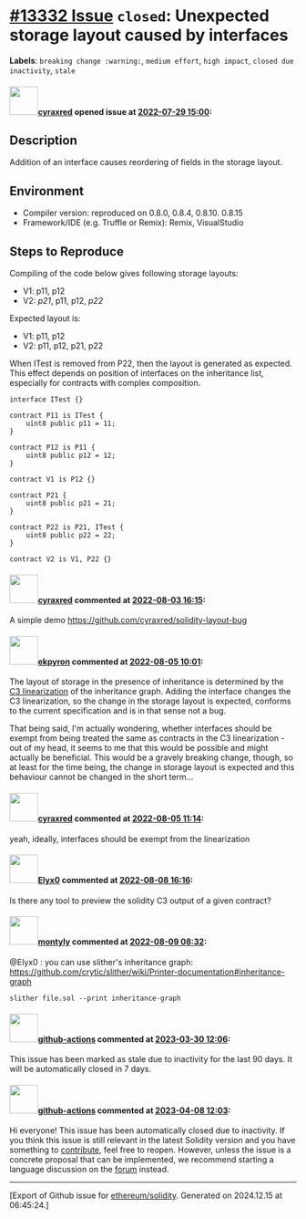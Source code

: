 # [\#13332 Issue](https://github.com/ethereum/solidity/issues/13332) `closed`: Unexpected storage layout caused by interfaces
**Labels**: `breaking change :warning:`, `medium effort`, `high impact`, `closed due inactivity`, `stale`


#### <img src="https://avatars.githubusercontent.com/u/12501906?u=8c0699de4f4da6549ec73baa58b193772c698650&v=4" width="50">[cyraxred](https://github.com/cyraxred) opened issue at [2022-07-29 15:00](https://github.com/ethereum/solidity/issues/13332):

## Description

Addition of an interface causes reordering of fields in the storage layout.

## Environment

- Compiler version: reproduced on 0.8.0, 0.8.4, 0.8.10. 0.8.15
- Framework/IDE (e.g. Truffle or Remix): Remix, VisualStudio

## Steps to Reproduce

Compiling of the code below gives following storage layouts:
- V1: p11, p12
- V2: _p21_, p11, p12, _p22_

Expected layout is:
- V1: p11, p12
- V2: p11, p12, p21, p22 

When ITest is removed from P22, then the layout is generated as expected.
This effect depends on position of interfaces on the inheritance list, especially for contracts with complex composition.

```solidity
interface ITest {}

contract P11 is ITest {
    uint8 public p11 = 11;
}

contract P12 is P11 {
    uint8 public p12 = 12;
}

contract V1 is P12 {}

contract P21 {
    uint8 public p21 = 21;
}

contract P22 is P21, ITest {
    uint8 public p22 = 22;
}

contract V2 is V1, P22 {}

```



#### <img src="https://avatars.githubusercontent.com/u/12501906?u=8c0699de4f4da6549ec73baa58b193772c698650&v=4" width="50">[cyraxred](https://github.com/cyraxred) commented at [2022-08-03 16:15](https://github.com/ethereum/solidity/issues/13332#issuecomment-1204174790):

A simple demo
https://github.com/cyraxred/solidity-layout-bug

#### <img src="https://avatars.githubusercontent.com/u/1347491?v=4" width="50">[ekpyron](https://github.com/ekpyron) commented at [2022-08-05 10:01](https://github.com/ethereum/solidity/issues/13332#issuecomment-1206272768):

The layout of storage in the presence of inheritance is determined by the [C3 linearization](https://en.wikipedia.org/wiki/C3_linearization) of the inheritance graph.
Adding the interface changes the C3 linearization, so the change in the storage layout is expected, conforms to the current specification and is in that sense not a bug.

That being said, I'm actually wondering, whether interfaces should be exempt from being treated the same as contracts in the C3 linearization - out of my head, it seems to me that this would be possible and might actually be beneficial. This would be a gravely breaking change, though, so at least for the time being, the change in storage layout is expected and this behaviour cannot be changed in the short term...

#### <img src="https://avatars.githubusercontent.com/u/12501906?u=8c0699de4f4da6549ec73baa58b193772c698650&v=4" width="50">[cyraxred](https://github.com/cyraxred) commented at [2022-08-05 11:14](https://github.com/ethereum/solidity/issues/13332#issuecomment-1206331542):

yeah, ideally, interfaces should be exempt from the linearization

#### <img src="https://avatars.githubusercontent.com/u/706218?u=203322650851e3afccd5872241c6ed88ad822e7a&v=4" width="50">[Elyx0](https://github.com/Elyx0) commented at [2022-08-08 16:16](https://github.com/ethereum/solidity/issues/13332#issuecomment-1208329936):

Is there any tool to preview the solidity C3 output of a given contract?

#### <img src="https://avatars.githubusercontent.com/u/13798342?v=4" width="50">[montyly](https://github.com/montyly) commented at [2022-08-09 08:32](https://github.com/ethereum/solidity/issues/13332#issuecomment-1209079837):

@Elyx0 : you can use slither's inheritance graph: https://github.com/crytic/slither/wiki/Printer-documentation#inheritance-graph

`slither file.sol --print inheritance-graph`

#### <img src="https://avatars.githubusercontent.com/in/15368?v=4" width="50">[github-actions](https://github.com/apps/github-actions) commented at [2023-03-30 12:06](https://github.com/ethereum/solidity/issues/13332#issuecomment-1490189050):

This issue has been marked as stale due to inactivity for the last 90 days.
It will be automatically closed in 7 days.

#### <img src="https://avatars.githubusercontent.com/in/15368?v=4" width="50">[github-actions](https://github.com/apps/github-actions) commented at [2023-04-08 12:03](https://github.com/ethereum/solidity/issues/13332#issuecomment-1500877316):

Hi everyone! This issue has been automatically closed due to inactivity.
If you think this issue is still relevant in the latest Solidity version and you have something to [contribute](https://docs.soliditylang.org/en/latest/contributing.html), feel free to reopen.
However, unless the issue is a concrete proposal that can be implemented, we recommend starting a language discussion on the [forum](https://forum.soliditylang.org) instead.


-------------------------------------------------------------------------------



[Export of Github issue for [ethereum/solidity](https://github.com/ethereum/solidity). Generated on 2024.12.15 at 06:45:24.]
